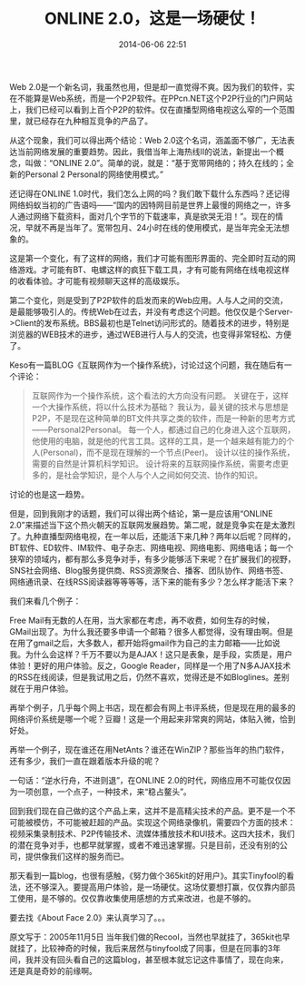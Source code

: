 ﻿---
layout: post
title:  "ONLINE 2.0，这是一场硬仗！"
date:   2014-06-06 22:51
categories: Thinking IT
tags: Product
comments: true
---

Web 2.0是一个新名词，我虽然也用，但是却一直觉得不爽。因为我们的软件，实在不能算是Web系统，而是一个P2P软件。在PPcn.NET这个P2P行业的门户网站上，我们已经可以看到上百个P2P的软件。仅在直播型网络电视这么窄的一个范围里，就已经存在九种相互竞争的产品了。
 
从这个现象，我们可以得出两个结论：Web 2.0这个名词，涵盖面不够广，无法表达当前网络发展的重要趋势。因此，我借当年上海热线II的说法，新提出一个概念，叫做：“ONLINE 2.0”。简单的说，就是：“基于宽带网络的；持久在线的；全新的Personal 2 Personal的网络使用模式。”
 
还记得在ONLINE 1.0时代，我们怎么上网的吗？我们敢下载什么东西吗？还记得网络蚂蚁当初的广告语吗——“国内的因特网目前是世界上最慢的网络之一，许多人通过网络下载资料，面对几个字节的下载速率，真是欲哭无泪！”。现在的情况，早就不再是当年了。宽带包月、24小时在线的使用模式，是当年完全无法想象的。
 
这是第一个变化，有了这样的网络，我们才可能有图形界面的、完全即时互动的网络游戏。才可能有BT、电螺这样的疯狂下载工具，才有可能有网络在线电视这样的收看体验。才可能有视频聊天这样的高级娱乐。
 
第二个变化，则是受到了P2P软件的启发而来的Web应用。人与人之间的交流，是最能够吸引人的。传统Web在过去，并没有考虑这个问题。他仅仅是个Server->Client的发布系统。BBS最初也是Telnet访问形式的。随着技术的进步，特别是浏览器的WEB技术的进步，通过WEB进行人与人的交流，也变得非常轻松、方便了。
 
Keso有一篇BLOG《互联网作为一个操作系统》，讨论过这个问题，我在随后有一个评论：
 
> 互联网作为一个操作系统，这个看法的大方向没有问题。 
关键在于，这样一个大操作系统，将以什么技术为基础？ 
我认为，最关键的技术与思想是P2P，不是现在这种简单的BT文件共享之类的软件，而是一种新的思考方式——Personal2Personal。 
每一个人，都通过自己的化身进入这个互联网，他使用的电脑，就是他的代言工具。这样的工具，是一个越来越有能力的个人(Personal)，而不是现在理解的一个节点(Peer)。 
设计以往的操作系统，需要的自然是计算机科学知识。 
设计将来的互联网操作系统，需要考虑更多的，是社会学知识，是个人与个人之间如何交流、协作的知识。
 
讨论的也是这一趋势。
 
但是，回到我刚才的话题，我们可以得出两个结论，第一是应该用“ONLINE 2.0”来描述当下这个热火朝天的互联网发展趋势。第二呢，就是竞争实在是太激烈了。九种直播型网络电视，在一年以后，还能活下来几种？两年以后呢？同样的，BT软件、ED软件、IM软件、电子杂志、网络电视、网络电影、网络电话；每一个狭窄的领域内，都有那么多竞争对手，有多少能够活下来呢？在扩展我们的视野，SNS社会网络、Blog服务提供商、RSS资源聚合、播客、团队协作、网络书签、网络通讯录、在线RSS阅读器等等等等，活下来的能有多少？怎么样才能活下来？
 
我们来看几个例子：
 
Free Mail有无数的人在用，当大家都在考虑，再不收费，如何生存的时候，GMail出现了。为什么我还要多申请一个邮箱？很多人都觉得，没有理由啊。但是在用了gmail之后，大多数人，都开始将gmail作为自己的主力邮箱——比如说我。为什么会这样？千万不要以为是AJAX！这只是表象，是手段，实质是，用户体验！更好的用户体验。反之，Google Reader，同样是一个用了N多AJAX技术的RSS在线阅读，但是我试用之后，仍然不喜欢，觉得还是不如Bloglines。差别就在于用户体验。
 
再举个例子，几乎每个网上书店，现在都会有网上书评系统，但是现在用的最多的网络评价系统是哪一个呢？豆瓣！这是一个用起来非常爽的网站，体贴入微，恰到好处。
 
再举一个例子，现在谁还在用NetAnts？谁还在WinZIP？那些当年的热门软件，还有多少，我们一直在跟着版本升级的呢？
 
一句话：“逆水行舟，不进则退”，在ONLINE 2.0的时代，网络应用不可能仅仅因为一项创意，一个点子，一种技术，来“稳占鳌头”。
 
回到我们现在自己做的这个产品上来，这并不是高精尖技术的产品。更不是一个不可能被模仿，不可能被赶超的产品。实现这个网络录像机，需要四个方面的技术：视频采集录制技术、P2P传输技术、流媒体播放技术和UI技术。这四大技术，我们的潜在竞争对手，也都早就掌握，或者不难迅速掌握。只是目前，还没有别的公司，提供像我们这样的服务而已。
 
那天看到一篇blog，也很有感触，《努力做个365kit的好用户》。其实Tinyfool的看法，还不够深入。要提高用户体验，是一场硬仗。这场仗要想打赢，仅仅靠内部员工使用，是不够的。仅仅靠收集使用感想的方式来改进，也是不够的。
 
要去找《About Face 2.0》来认真学习了。。。

原文写于：2005年11月5日 
当年我们做的Recool，当然也早就挂了，365kit也早就挂了，比较神奇的时候，我后来居然与tinyfool成了同事，但是在同事的3年间，我并没有回头看自己的这篇blog，甚至根本就忘记这件事情了，现在向来，还是真是奇妙的前缘啊。